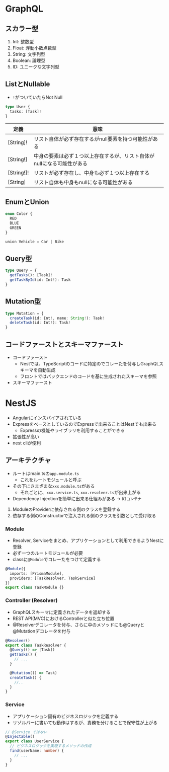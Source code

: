 # GraphQL

## スカラー型

1. Int: 整数型
2. Float: 浮動小数点数型
3. String: 文字列型
4. Boolean: 論理型
5. ID: ユニークな文字列型

## ListとNullable

* `!`がついていたらNot Null

```ts
type User {
  tasks: [Task]!
}
```

|  定義  |  意味  |
| ---- | ---- |
|  [String]!  |  リスト自体が必ず存在するがnull要素を持つ可能性がある  |
|  [String!]  |  中身の要素は必ず１つ以上存在するが、リスト自体がnullになる可能性がある  |
|  [String!]!  |  リストが必ず存在し、中身も必ず１つ以上存在する  |
|  [String]  |  リスト自体も中身もnullになる可能性がある  |


## EnumとUnion

```ts
enum Color {
  RED
  BLUE
  GREEN
}
```

```ts
union Vehicle = Car | Bike
```

## Query型

```ts
type Query = {
  getTasks(): [Task]!
  getTaskById(id: Int!): Task
}
```

## Mutation型

```ts
type Mutation = {
  createTask(id: Int!, name: String!): Task!
  deleteTask(id: Int!): Task!
}
```

## コードファーストとスキーマファースト

- コードファースト
  - Nestでは、TypeScriptのコードに特定のでコレーたを付与しGraphQLスキーマを自動生成
  - フロントではバックエンドのコードを基に生成されたスキーマを参照
- スキーマファースト

# NestJS

- Angularにインスパイアされている
- ExpressをベースとしているのでExpressで出来ることはNestでも出来る
  - Expressの機能やライブラリを利用することができる
- 拡張性が高い
- nest cliが便利

## アーキテクチャ

- ルートはmain.tsの`app.module.ts`
  - これをルートモジュールと呼ぶ
- その下にさまざまな`xxx.module.ts`がある
  -  それごとに、`xxx.service.ts`, `xxx.resolver.ts`が出来上がる
- Dependency Injectionを簡単に出来る仕組みがある → `DIコンテナ`

1. ModuleのProviderに依存される側のクラスを登録する
2. 依存する側のConstructorで注入される側のクラスを引数として受け取る


### Module
- Resolver, Serviceをまとめ、アプリケーションとして利用できるようNestに登録
- 必ず一つのルートモジュールが必要
- classに`@Module`でコレーたをつけて定義する

```ts
@Module({
  imports: [PrismaModule],
  providers: [TaskResolver, TaskService]
})
export class TaskModule {}
```

### Controller (Resolver)
- GraphQLスキーマに定義されたデータを返却する
- REST API(MVC)におけるControllerと似た立ち位置
- @Resolverデコレータを付与、さらに中のメソッドにも@Queryと@Mutationデコレータを付与

```ts
@Resolver()
export class TaskResolver {
  @Query(() => [Task])
  getTasks() {
    // ...
  }

  @Mutation(() => Task)
  createTask() {
    //..
  }
}
```
### Service

- アプリケーション固有のビジネスロジックを定義する
- リゾルバーに書いても動作はするが、責務を分けることで保守性が上がる

```ts
// @Service ではない
@Injectable()
export class UserService {
  // ビジネスロジックを実現するメソッドの作成
  find(userName: number) {
    // ...
  }
}
```
